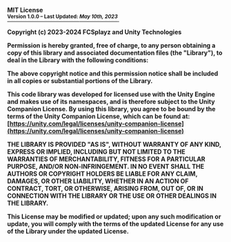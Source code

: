 <b> MIT License
<br/><ins><sup>Version 1.0.0 – Last Updated: <i>May 10th, 2023</i></sup>&nbsp;</ins>

Copyright (c) 2023-2024 FCSplayz and Unity Technologies

Permission is hereby granted, free of charge, to any person obtaining a copy
of this library and associated documentation files (the "Library"), to deal
in the Library with the following conditions:

The above copyright notice and this permission notice shall be included in
all copies or substantial portions of the Library.

This code library was developed for licensed use with the Unity Engine and makes use
of its namespaces, and is therefore subject to the Unity Companion License.
By using this library, you agree to be bound by the terms of the
Unity Companion License, which can be found at:
[https://unity.com/legal/licenses/unity-companion-license](https://unity.com/legal/licenses/unity-companion-license)

THE LIBRARY IS PROVIDED "AS IS", WITHOUT WARRANTY OF ANY KIND, EXPRESS OR
IMPLIED, INCLUDING BUT NOT LIMITED TO THE WARRANTIES OF MERCHANTABILITY,
FITNESS FOR A PARTICULAR PURPOSE, AND/OR NON‑INFRINGEMENT. IN NO EVENT SHALL THE
AUTHORS OR COPYRIGHT HOLDERS BE LIABLE FOR ANY CLAIM, DAMAGES, OR OTHER
LIABILITY, WHETHER IN AN ACTION OF CONTRACT, TORT, OR OTHERWISE, ARISING FROM,
OUT OF, OR IN CONNECTION WITH THE LIBRARY OR THE USE OR OTHER DEALINGS IN
THE LIBRARY.

This License may be modified or updated; upon any such modification or update, you will comply with the terms of the updated License for any use of the Library under the updated License. </b>
